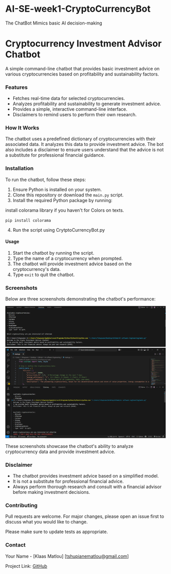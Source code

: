 # AI-SE-week1-CryptoCurrencyBot
The ChatBot Mimics basic AI decision-making

# Cryptocurrency Investment Advisor Chatbot

A simple command-line chatbot that provides basic investment advice on various cryptocurrencies based on profitability and sustainability factors.

### Features

- Fetches real-time data for selected cryptocurrencies.
- Analyzes profitability and sustainability to generate investment advice.
- Provides a simple, interactive command-line interface.
- Disclaimers to remind users to perform their own research.

### How It Works

The chatbot uses a predefined dictionary of cryptocurrencies with their associated data. It analyzes this data to provide investment advice. The bot also includes a disclaimer to ensure users understand that the advice is not a substitute for professional financial guidance.

### Installation

To run the chatbot, follow these steps:

1. Ensure Python is installed on your system.
2. Clone this repository or download the `main.py` script.
3. Install the required Python package by running:

install colorama library if you haven't for Colors on texts.

 `pip install colorama`

4. Run the script using CrytptoCurrencyBot.py


#### Usage

1. Start the chatbot by running the script.
2. Type the name of a cryptocurrency when prompted.
3. The chatbot will provide investment advice based on the cryptocurrency's data.
4. Type `exit` to quit the chatbot.

### Screenshots

Below are three screenshots demonstrating the chatbot's performance:

![Screenshot 1](screenshots/AI_generated_advice.png)
![Screenshot 2](screenshots/Error_Message_red.png)

These screenshots showcase the chatbot's ability to analyze cryptocurrency data and provide investment advice.

### Disclaimer

- The chatbot provides investment advice based on a simplified model.
- It is not a substitute for professional financial advice.
- Always perform thorough research and consult with a financial advisor before making investment decisions.

### Contributing

Pull requests are welcome. For major changes, please open an issue first to discuss what you would like to change.

Please make sure to update tests as appropriate.


### Contact

Your Name - [Klaas Matlou] [tshupianematlou@gmail.com]

Project Link: [GitHub](https://github.com/KlaasMatlou/crypto-investment-advisor-chatbot)
